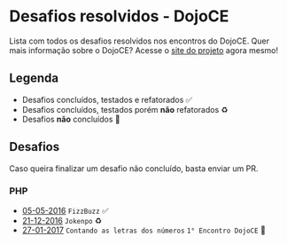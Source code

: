 # Desafios resolvidos - DojoCE
Lista com todos os desafios resolvidos nos encontros do DojoCE. Quer mais informação sobre o DojoCE? Acesse o [site do projeto](http://dojo-ce.github.io/hello-world/) agora mesmo!

## Legenda

- Desafios concluídos, testados e refatorados :white_check_mark:
- Desafios concluídos, testados porém **não** refatorados :recycle:
- Desafios **não** concluídos :red_circle:

## Desafios

Caso queira finalizar um desafio não concluído, basta enviar um PR.

### PHP
- [05-05-2016](/05-05-2016/) `FizzBuzz` :white_check_mark:
- [21-12-2016](/21-12-2016/) `Jokenpo` :recycle:
- [27-01-2017](/27-01-2017/) `Contando as letras dos números` `1° Encontro DojoCE` :red_circle:
